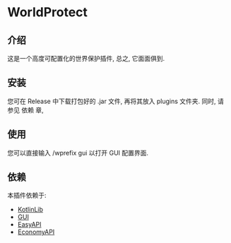 # WorldProtect
## 介绍
这是一个高度可配置化的世界保护插件, 总之, 它面面俱到.
## 安装
您可在 Release 中下载打包好的 .jar 文件, 再将其放入 plugins 文件夹. 同时, 请参见 依赖 章,
## 使用
您可以直接输入 /wprefix gui 以打开 GUI 配置界面. 
## 依赖
本插件依赖于:
- [KotlinLib](https://nukkitx.com/resources/kotlinlib.48/)
- [GUI](https://github.com/Him188/GUI)
- [EasyAPI](https://github.com/WetABQ/EasyAPI-Nukkit)
- [EconomyAPI](https://nukkitx.com/resources/economyapi.14/)
